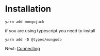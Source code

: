 # Installation

    yarn add mongojack

if you are using typescript you need to install

    yarn add -D @types/mongodb

Next: [Connecting](connection.md)